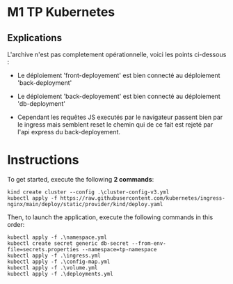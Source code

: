 # **M1 TP Kubernetes**
## Explications
L'archive n'est pas completement opérationnelle, voici les points ci-dessous : 
- Le déploiement 'front-deployement' est bien connecté au déploiement 'back-deployment'
- Le déploiement 'back-deployement' est bien connecté au déploiement 'db-deployment'

- Cependant les requêtes JS executés par le navigateur passent bien par le ingress mais semblent reset le chemin qui de ce fait est rejeté par l'api express du back-deployement.

# Instructions

To get started, execute the following **2 commands**:

```
kind create cluster --config .\cluster-config-v3.yml
kubectl apply -f https://raw.githubusercontent.com/kubernetes/ingress-nginx/main/deploy/static/provider/kind/deploy.yaml
```

Then, to launch the application, execute the following commands in this order:

```
kubectl apply -f .\namespace.yml
kubectl create secret generic db-secret --from-env-file=secrets.properties --namespace=tp-namespace
kubectl apply -f .\ingress.yml
kubectl apply -f .\config-map.yml
kubectl apply -f .\volume.yml
kubectl apply -f .\deployments.yml
```

